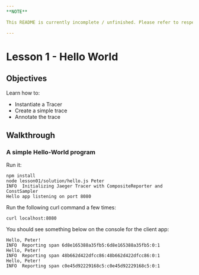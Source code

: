 ```yaml
---
**NOTE**

This README is currently incomplete / unfinished. Please refer to respective README in tutorials for one of the other languages

---
```


# Lesson 1 - Hello World

## Objectives

Learn how to:

* Instantiate a Tracer
* Create a simple trace
* Annotate the trace

## Walkthrough

### A simple Hello-World program


Run it:
```
npm install
node lesson01/solution/hello.js Peter
INFO  Initializing Jaeger Tracer with CompositeReporter and ConstSampler
Hello app listening on port 8080

```

Run the following curl command a few times:

```
curl localhost:8080
```

You should see something below on the console for the client app:

```
Hello, Peter!
INFO  Reporting span 6d8e165388a35fb5:6d8e165388a35fb5:0:1
Hello, Peter!
INFO  Reporting span 48b662d422dfcc86:48b662d422dfcc86:0:1
Hello, Peter!
INFO  Reporting span c0e45d92229168c5:c0e45d92229168c5:0:1
```